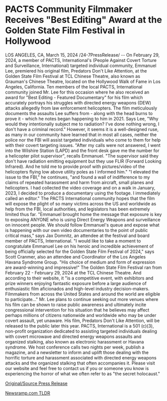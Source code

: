 # PACTS Community Filmmaker Receives "Best Editing" Award at the Golden State Film Festival in Hollywood

LOS ANGELES, CA, March 15, 2024 /24-7PressRelease/ -- On February 29, 2024, a member of PACTS, International's (People Against Covert Torture and Surveillance, International) targeted individual community, Emmanuel Lee, premiered his original film, Predators Don't Like Attention, at the Golden State Film Festival at TCL Chinese Theatre, also known as Grauman's Chinese Theatre, located on the Hollywood Walk of Fame in Los Angeles, California.   Ten members of the local PACTS, International community joined Mr. Lee for this occasion where he also received an award for "Best Editing - Featured Documentary" for his film which accurately portrays his struggles with directed energy weapons {DEW) attacks allegedly from law enforcement helicopters.  The film meticulously documents the assaults Lee suffers from - along with the head burns to prove it - which he notes began happening to him in 2021. Says Lee, "Why would they intentionally subject me to radiation? I've done nothing wrong, I don't have a criminal record."  However, it seems it is a well-designed ruse, as many in our community have learned that in most all cases, neither the police nor the FBI will assist targeted individuals who come to them for help with their covert targeting issues.   "After my calls were not answered, I went into the Wilshire Station (LAPD) and the front desk gave me the number for a helicopter pilot supervisor", recalls Emmanuel. "The supervisor said they don't have radiation emitting equipment but they use FLIR (Forward Looking Infrared). And he told me to provide proof with pictures/video of the helicopters flying low above utility poles as I informed him."   "I elevated the issue to the FBI," he continues, "and found a wall of indifference to my claims of repeated harassment and harm from aircraft, small planes and helicopters. I had collected the video coverage and on a walk in January, 2023, I decided to produce a documentary using the footage. I immediately called an editor."  The PACTS International community hopes that the film will expose the plight of so many victims across the US and worldwide as help from the FBI, local authorities, and legislators has been extremely limited thus far.   "Emmanuel brought home the message that exposure is key to exposing ANYONE who is using Direct Energy Weapons and surveillance on innocent people. We should follow Emmanuel's queue and expose what is happening with our own video documentaries to the point of public critical mass," says Jax Domnitz, an attendee at the festival and board member of PACTS, International.   "I would like to take a moment to congratulate Emmanuel Lee on his heroic and incredible achievement of being officially selected for the Golden State Film Festival of 2024," says Scott Cranmer, also an attendee and Coordinator of the Los Angeles Havana Syndrome Group. "His choice of medium and form of expression are award-winning and impressive!"  The Golden State Film Festival ran from February 22 - February 29, 2024 at the TCL Chinese Theatre. And according to their website, it "is a competitive event, with exhibitors and prize winners enjoying fantastic exposure before a large audience of enthusiastic film aficionados and high-level industry decision-makers. Filmmakers from across the United States and around the world are eligible to participate..."   Mr. Lee plans to continue seeking out more venues where his film can be shown to raise public awareness and ultimately incite congressional intervention for his situation that he believes may affect perhaps millions of citizens nationwide and worldwide who may be under covert assault, yet unaware.  His film, Predators Don't Like Attention, will be released to the public later this year.  PACTS, International is a 501 (c)(3), non-profit organization dedicated to assisting targeted individuals dealing with covert microwave and directed energy weapons assaults and organized stalking, also known as electronic harassment or Havana syndrome.   We host conference calls two nights per week, publish a magazine, and a newsletter to inform and uplift those dealing with the horrific torture and harassment associated with directed energy weapons attacks and the organized stalking that often accompanies it.   Please visit our website and feel free to contact us if you or someone you know is experiencing the horror of what we often refer to as "the secret holocaust." 

[Original/Source Press Release](https://www.24-7pressrelease.com/press-release/509283/pacts-community-filmmaker-receives-best-editing-award-at-the-golden-state-film-festival-in-hollywood) 

[Newsramp.com TLDR](https://newsramp.com/None) 